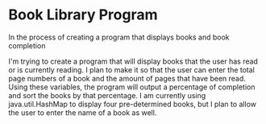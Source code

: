 # Book Library Program
In the process of creating a program that displays books and book completion

I'm trying to create a program that will display books that the user has read or is currently reading. I plan to make it so that the user can enter the total page numbers of a book and the amount of pages that have been read. Using these variables, the program will output a percentage of completion and sort the books by that percentage. I am currently using java.util.HashMap to display four pre-determined books, but I plan to allow the user to enter the name of a book as well.
